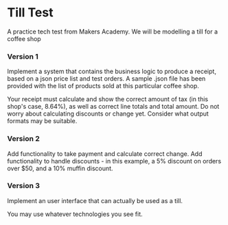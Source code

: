 # Till Test

A practice tech test from Makers Academy. We will be modelling a till for a coffee shop

### Version 1

Implement a system that contains the business logic to produce a receipt, based on a json price list and test orders. A sample .json file has been provided with the list of products sold at this particular coffee shop.

Your receipt must calculate and show the correct amount of tax (in this shop's case, 8.64%), as well as correct line totals and total amount. Do not worry about calculating discounts or change yet. Consider what output formats may be suitable.

### Version 2

Add functionality to take payment and calculate correct change.
Add functionality to handle discounts - in this example, a 5% discount on orders over $50, and a 10% muffin discount.

### Version 3

Implement an user interface that can actually be used as a till.

You may use whatever technologies you see fit.